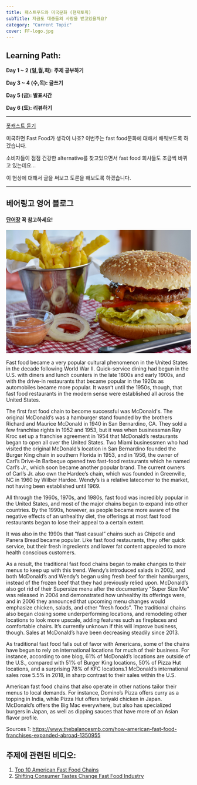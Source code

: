 ```yaml
---
title: 패스트푸드와 미국문화 (현재토픽)
subTitle: 지금도 대중들의 사랑을 받고있을까요?
category: "Current Topic"
cover: FF-logo.jpg
---
```


## Learning Path:
**Day 1 ~ 2 (일,월,화): 주제 공부하기**

**Day 3 ~ 4 (수,목): 글쓰기**

**Day 5 (금): 발표시간**

**Day 6 (토): 리뷰하기**

---
[폿캐스트 듣기](https://drive.google.com/file/d/1rCTBeQbEKOdo_x3lxBQBfKxM-1Sga--W/view?usp=sharing)

미국하면 Fast Food가 생각이 나죠? 이번주는 fast food문화에 대해서 배워보도록 하겠습니다.

소비자들이 점점 건강한 alternative를 찾고있으면서 fast food 회사들도 조금씩 바뀌고 있는데요...

이 현상에 대해서 글을 써보고 토론을 해보도록 하겠습니다.  

<hr />

## 베어링고 영어 블로그

#### [단어장](https://quizlet.com/_503tg0) 꼭 참고하세요!

![FastFood](./fastfood.jpg)

Fast food became a very popular cultural phenomenon in the United States in the decade following World War II.  Quick-service dining had begun in the U.S. with diners and lunch counters in the late 1800s and early 1900s, and with the drive-in restaurants that became popular in the 1920s as automobiles became more popular.  It wasn’t until the 1950s, though, that fast food restaurants in the modern sense were established all across the United States.

The first fast food chain to become successful was McDonald's.  The original McDonald’s was a hamburger stand founded by the brothers Richard and Maurice McDonald in 1940 in San Bernardino, CA.  They sold a few franchise rights in 1952 and 1953, but it was when businessman Ray Kroc set up a franchise agreement in 1954 that McDonald’s restaurants began to open all over the United States.  Two Miami businessmen who had visited the original McDonald’s location in San Bernardino founded the Burger King chain in southern Florida in 1953, and in 1956, the owner of Carl’s Drive-In Barbeque opened two fast-food restaurants which he named Carl’s Jr., which soon became another popular brand.  The current owners of Carl’s Jr. also own the Hardee’s chain, which was founded in Greenville, NC in 1960 by Wilber Hardee.  Wendy’s is a relative latecomer to the market, not having been established until 1969.

All through the 1960s, 1970s, and 1980s, fast food was incredibly popular in the United States, and most of the major chains began to expand into other countries.  By the 1990s, however, as people became more aware of the negative effects of an unhealthy diet, the offerings at most fast food restaurants began to lose their appeal to a certain extent.

It was also in the 1990s that “fast casual” chains such as Chipotle and Panera Bread became popular.  Like fast food restaurants, they offer quick service, but their fresh ingredients and lower fat content appealed to more health conscious customers.

As a result, the traditional fast food chains began to make changes to their menus to keep up with this trend.  Wendy’s introduced salads in 2002, and both McDonald’s and Wendy’s began using fresh beef for their hamburgers, instead of the frozen beef that they had previously relied upon.  McDonald’s also got rid of their Supersize menu after the documentary "Super Size Me" was released in 2004 and demonstrated how unhealthy its offerings were, and in 2006 they announced that upcoming menu changes would emphasize chicken, salads, and other "fresh foods".  The traditional chains also began closing some underperforming locations, and remodeling other locations to look more upscale, adding features such as fireplaces and comfortable chairs.  It’s currently unknown if this will improve business, though.  Sales at McDonald’s have been decreasing steadily since 2013.

As traditional fast food falls out of favor with Americans, some of the chains have begun to rely on international locations for much of their business.  For instance, according to one blog, 61% of McDonald’s locations are outside of the U.S., compared with 51% of Burger King locations, 50% of Pizza Hut locations, and a surprising 78% of KFC locations.1  McDonald’s international sales rose 5.5% in 2018, in sharp contrast to their sales within the U.S.

American fast food chains that also operate in other nations tailor their menus to local demands. For instance, Domino’s Pizza offers curry as a topping in India, while Pizza Hut offers teriyaki chicken in Japan.  McDonald’s offers the Big Mac everywhere, but also has specialized burgers in Japan, as well as dipping sauces that have more of an Asian flavor profile.

Sources
1: https://www.thebalancesmb.com/how-american-fast-food-franchises-expanded-abroad-1350955


## 주제에 관련된 비디오:
1. [Top 10 American Fast Food Chains](https://www.youtube.com/watch?v=nLIS1bxoQDA)
2. [Shifting Consumer Tastes Change Fast Food Industry](https://www.youtube.com/watch?v=LUrfLgryb1E)
